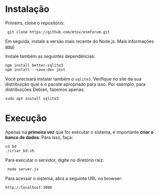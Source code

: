 # Instalação 

Primeiro, clone o repositório:

``` git clone https://github.com/mtov/esmforum.git```

Em seguida, instale a versão mais recente do Node.js. Mais informações [aqui](https://nodejs.org/en/download).

Instale também as seguintes dependências:

```console
npm install better-sqlite3
npm install --save-dev jest
```
Você precisará instalar também o ```sqlite3```. Verifique no site da sua distribuição qual é o pacote apropriado para isso. Por exemplo, para distribuições Debian, fazemos apenas:

```console
sudo apt install sqlite3
```

# Execução 

Apenas na **primeira vez** que for executar o sistema, é importante **criar o banco de dados**. Para isso, faça:

```
cd bd
./criar_bd.sh
```
Para executar o servidor, digite no diretório raiz:

``` node server.js```

Para acessar o sistema, abra a seguinte URL no browser:

``` http://localhost:3000 ```


